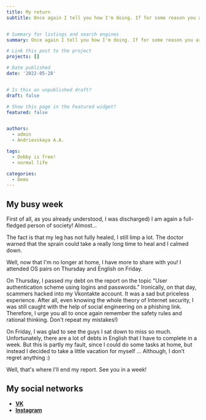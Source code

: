 ```yaml
---
title: My return
subtitle: Once again I tell you how I'm doing. If for some reason you are interested in my life, please love and favor the fourth part of my blog :)


# Summary for listings and search engines
summary: Once again I tell you how I'm doing. If for some reason you are interested in my life, please love and favor the fourth part of my blog :)

# Link this post to the project
projects: []

# Date published
date: '2022-05-28'


# Is this an unpublished draft?
draft: false

# Show this page in the Featured widget?
featured: false


authors:
  - admin
  - Andrievskaya A.A.

tags:
  - Dobby is free!
  - normal life

categories:
  - Demo
---
```


## My busy week

First of all, as you already understood, I was discharged) I am again a full-fledged person of society! Almost...


The fact is that my leg has not fully healed, I still limp a lot. The doctor warned that the sprain could take a really long time to heal and I calmed down.


Well, now that I'm no longer at home, I have more to share with you! I attended OS pairs on Thursday and English on Friday.

On Thursday, I passed my debt on the report on the topic "User authentication scheme using logins and passwords." Ironically, on that day, scammers hacked into my Vkontakte account. It was a sad but priceless experience. After all, even knowing the whole theory of Internet security, I was still caught with the help of social engineering on a phishing link. Therefore, I urge you all to once again remember the safety rules and rational thinking. Don't repeat my mistakes!)

On Friday, I was glad to see the guys I sat down to miss so much. Unfortunately, there are a lot of debts in English that I have to complete in a week. But this is partly my fault, since I could do some tasks at home, but instead I decided to take a little vacation for myself ... Although, I don’t regret anything :)

Well, that's where I'll end my report. See you in a week!


## My social networks

- [**VK**](https://vk.com/grandryce)
- [**Instagram**](grandryce_an)


